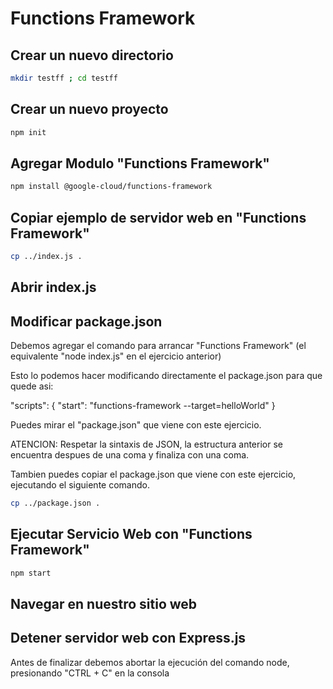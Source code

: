 # Functions Framework

## Crear un nuevo directorio
```bash
mkdir testff ; cd testff
```

## Crear un nuevo proyecto
```bash
npm init
```

## Agregar Modulo "Functions Framework"
```bash
npm install @google-cloud/functions-framework
```

## Copiar ejemplo de servidor web en "Functions Framework"
```bash
cp ../index.js .
```

## Abrir index.js
<walkthrough-editor-open-file filePath="./FunctionsFramework/testff/index.js"
                              text="Abrir index.js">
</walkthrough-editor-open-file>


## Modificar package.json

Debemos agregar el comando para arrancar "Functions Framework" (el equivalente "node index.js" en el ejercicio anterior)

<walkthrough-editor-open-file filePath="./FunctionsFramework/testff/package.json"
                              text="Abrir package.json">
</walkthrough-editor-open-file>

Esto lo podemos hacer modificando directamente el package.json para que quede asi:

  "scripts": {
    "start": "functions-framework --target=helloWorld"
  }

Puedes mirar el "package.json" que viene con este ejercicio.
<walkthrough-editor-open-file filePath="./FunctionsFramework/package.json"
                              text="Abrir package.json">
</walkthrough-editor-open-file>

ATENCION: Respetar la sintaxis de JSON, la estructura anterior se encuentra despues de una coma y finaliza con una coma.

Tambien puedes copiar el package.json que viene con este ejercicio, ejecutando el siguiente comando.

```bash
cp ../package.json .
```

## Ejecutar Servicio Web con "Functions Framework"
```bash
npm start
```


## Navegar en nuestro sitio web
<walkthrough-spotlight-pointer spotlightId="devshell-web-preview-button"
                               text="Abrir navegador Web en puerto 8080">
</walkthrough-spotlight-pointer>

## Detener servidor web con Express.js
Antes de finalizar debemos abortar la ejecución del comando node, presionando "CTRL + C" en la consola
